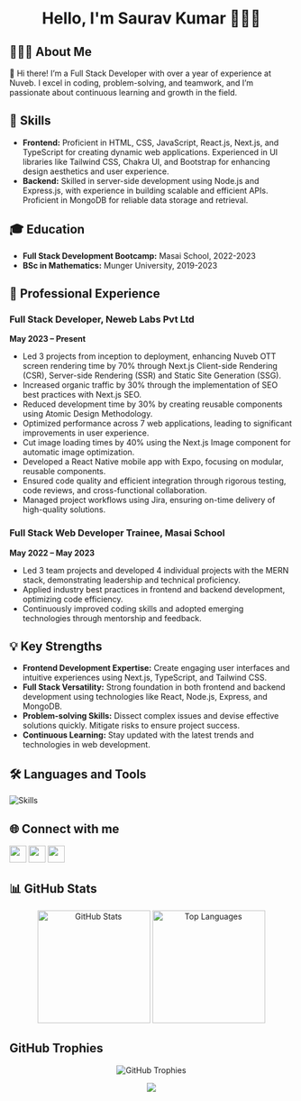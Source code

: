 <!-- Header -->
<h1 align="center">Hello, I'm Saurav Kumar 👨🏻‍💻</h1>

<!-- About Me Section -->
## 🙋🏻‍♂️ About Me 

👋 Hi there! I’m a Full Stack Developer with over a year of experience at Nuveb. I excel in coding, problem-solving, and teamwork, and I’m passionate about continuous learning and growth in the field.

## 🥇 Skills 

- **Frontend:** Proficient in HTML, CSS, JavaScript, React.js, Next.js, and TypeScript for creating dynamic web applications. Experienced in UI libraries like Tailwind CSS, Chakra UI, and Bootstrap for enhancing design aesthetics and user experience.
- **Backend:** Skilled in server-side development using Node.js and Express.js, with experience in building scalable and efficient APIs. Proficient in MongoDB for reliable data storage and retrieval.

## 🎓 Education 

- **Full Stack Development Bootcamp:** Masai School, 2022-2023
- **BSc in Mathematics:** Munger University, 2019-2023

## 🚀 Professional Experience

### Full Stack Developer, Neweb Labs Pvt Ltd
**May 2023 – Present**

- Led 3 projects from inception to deployment, enhancing Nuveb OTT screen rendering time by 70% through Next.js
Client-side Rendering (CSR), Server-side Rendering (SSR) and Static Site Generation (SSG).
- Increased organic traffic by 30% through the implementation of SEO best practices with Next.js SEO.
- Reduced development time by 30% by creating reusable components using Atomic Design Methodology.
- Optimized performance across 7 web applications, leading to significant improvements in user experience.
- Cut image loading times by 40% using the Next.js Image component for automatic image optimization.
- Developed a React Native mobile app with Expo, focusing on modular, reusable components.
- Ensured code quality and efficient integration through rigorous testing, code reviews, and cross-functional collaboration.
- Managed project workflows using Jira, ensuring on-time delivery of high-quality solutions.

### Full Stack Web Developer Trainee, Masai School
**May 2022 – May 2023**

- Led 3 team projects and developed 4 individual projects with the MERN stack, demonstrating leadership and technical
proficiency.
- Applied industry best practices in frontend and backend development, optimizing code efficiency.
- Continuously improved coding skills and adopted emerging technologies through mentorship and feedback.

## 💡 Key Strengths

- **Frontend Development Expertise:** Create engaging user interfaces and intuitive experiences using Next.js, TypeScript, and Tailwind CSS.
- **Full Stack Versatility:** Strong foundation in both frontend and backend development using technologies like React, Node.js, Express, and MongoDB.
- **Problem-solving Skills:** Dissect complex issues and devise effective solutions quickly. Mitigate risks to ensure project success.
- **Continuous Learning:** Stay updated with the latest trends and technologies in web development.

## 🛠️ Languages and Tools

![Skills](https://skillicons.dev/icons?i=html,css,js,react,redux,nextjs,ts,figma,tailwind,bootstrap,nodejs,express,mongodb,git,github,githubactions,gitlab,vscode,postman,docker,netlify,vercel,vite)

## 🌐 Connect with me

[<img src="https://img.shields.io/badge/LinkedIn-%230077B5.svg?logo=linkedin&logoColor=white" height="30">](https://www.linkedin.com/in/saurav02022/) 
[<img src="https://img.shields.io/badge/Gmail-%23D14836.svg?logo=gmail&logoColor=white" height="30">](mailto:sk729584@gmail.com) 
[<img src="https://img.shields.io/badge/Resume-%2312100E.svg?logo=adobe-acrobat-reader&logoColor=white" height="30">](https://drive.google.com/file/d/1XDP7rusRRjdXCl0pDYVi8jRVI-5J3G7s/view?usp=sharing)

## 📊 GitHub Stats

<p align="center">
  <img src="https://github-readme-stats.vercel.app/api?username=Saurav02022&theme=dracula" alt="GitHub Stats" height="200"/>
  <img src="https://github-readme-stats.vercel.app/api/top-langs/?username=Saurav02022&theme=dracula" alt="Top Languages" height="200"/>
</p>

## GitHub Trophies

<p align="center">
  <img src="https://github-profile-trophy.vercel.app/?username=Saurav02022&theme=monokai" alt="GitHub Trophies"/>
</p>

<!-- Footer Section -->
<p align="center">
  <img src="https://capsule-render.vercel.app/api?type=waving&color=gradient&height=100&section=footer"/>
</p>
